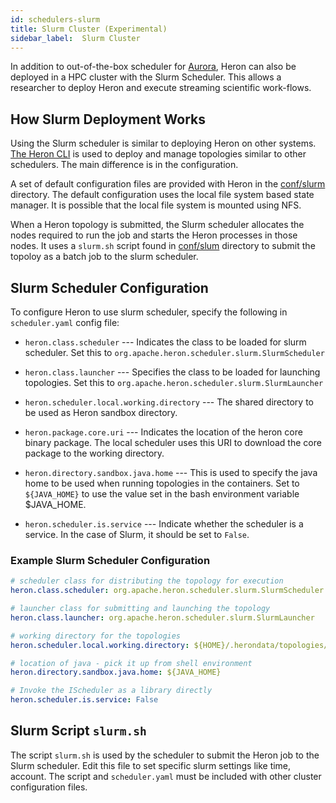 ```yaml
---
id: schedulers-slurm
title: Slurm Cluster (Experimental)
sidebar_label:  Slurm Cluster
---
```


In addition to out-of-the-box scheduler for
[Aurora](../aurora), Heron can also be deployed in a HPC cluster with the Slurm Scheduler.
This allows a researcher to deploy Heron and execute streaming scientific work-flows.

## How Slurm Deployment Works

Using the Slurm scheduler is similar to deploying Heron on other systems. [The Heron CLI](user-manuals-heron-cli)  is used to deploy and manage topologies similar to other
schedulers. The main difference is in the configuration.

A set of default configuration files are provided with Heron in the [conf/slurm](https://github.com/apache/incubator-heron/tree/master/heron/config/src/yaml/conf/slurm) directory.
The default configuration uses the local file system based state manager. It is
possible that the local file system is mounted using NFS.

When a Heron topology is submitted, the Slurm scheduler allocates the nodes required to
run the job and starts the Heron processes in those nodes. It uses a `slurm.sh` script found in
[conf/slum](https://github.com/apache/incubator-heron/tree/master/heron/config/src/yaml/conf/slurm)
directory to submit the topoloy as a batch job to the slurm scheduler.

## Slurm Scheduler Configuration

To configure Heron to use slurm scheduler, specify the following in `scheduler.yaml`
config file:

* `heron.class.scheduler` --- Indicates the class to be loaded for slurm scheduler.
Set this to `org.apache.heron.scheduler.slurm.SlurmScheduler`

* `heron.class.launcher` --- Specifies the class to be loaded for launching
topologies. Set this to `org.apache.heron.scheduler.slurm.SlurmLauncher`

* `heron.scheduler.local.working.directory` --- The shared directory to be used as
Heron sandbox directory.

* `heron.package.core.uri` --- Indicates the location of the heron core binary package.
The local scheduler uses this URI to download the core package to the working directory.

* `heron.directory.sandbox.java.home` --- This is used to specify the java home to
be used when running topologies in the containers. Set to `${JAVA_HOME}` to use
the value set in the bash environment variable $JAVA_HOME.

* `heron.scheduler.is.service` --- Indicate whether the scheduler
is a service. In the case of Slurm, it should be set to `False`.

### Example Slurm Scheduler Configuration

```yaml
# scheduler class for distributing the topology for execution
heron.class.scheduler: org.apache.heron.scheduler.slurm.SlurmScheduler

# launcher class for submitting and launching the topology
heron.class.launcher: org.apache.heron.scheduler.slurm.SlurmLauncher

# working directory for the topologies
heron.scheduler.local.working.directory: ${HOME}/.herondata/topologies/${CLUSTER}/${TOPOLOGY}

# location of java - pick it up from shell environment
heron.directory.sandbox.java.home: ${JAVA_HOME}

# Invoke the IScheduler as a library directly
heron.scheduler.is.service: False
```

## Slurm Script `slurm.sh`

The script `slurm.sh` is used by the scheduler to submit the Heron job to the Slurm scheduler.
Edit this file to set specific slurm settings like time, account. The script and `scheduler.yaml`
must be included with other cluster configuration files.
